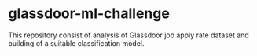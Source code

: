 # glassdoor-ml-challenge
This repository consist of analysis of Glassdoor job apply rate dataset and building of a suitable classification model.
